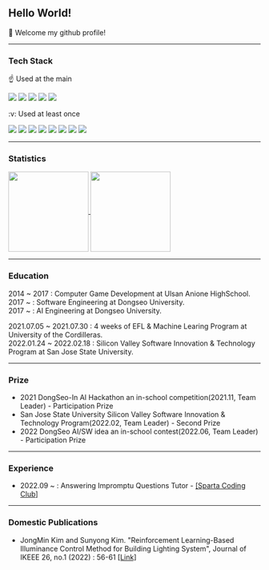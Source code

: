 ## Hello World!
:wave: Welcome my github profile!

---
### Tech Stack
:point_up: Used at the main
<p>
	<a>
		<img src="https://img.shields.io/badge/Android-3DDC84?style=flat&logo=android&logoColor=white" />
		<img src="https://img.shields.io/badge/C++-00599C?style=flat&logo=c%2B%2B&logoColor=white"/>
		<img src="https://img.shields.io/badge/Python-3776AB?style=flat&logo=python&logoColor=white"/>
		<img src="https://img.shields.io/badge/Unity-000000?style=flat&logo=unity&logoColor=white"/>
		<img src="https://img.shields.io/badge/UnrealEngine-0E1128?style=flat&logo=unreal-engine&logoColor=white"/>
	</a>
</p>
:v: Used at least once
<p>
	<a>
		<img src="https://img.shields.io/badge/HTML5-E34F26?style=flat&logo=html5&logoColor=white" />
		<img src="https://img.shields.io/badge/CSS3-1572B6?style=flat&logo=css3&logoColor=white"/>
		<img src="https://img.shields.io/badge/JavaScript-F7DF1E?style=flat&logo=javascript&logoColor=white"/>
		<img src="https://img.shields.io/badge/React-61DAFB?style=flat&logo=react&logoColor=white"/>
		<img src="https://img.shields.io/badge/Swift-F05138?style=flat&logo=swift&logoColor=white"/>
		<img src="https://img.shields.io/badge/SwiftUI-0071E3?style=flat&logo=swift&logoColor=white"/>
		<img src="https://img.shields.io/badge/Flutter-02569B?style=flat&logo=flutter&logoColor=white"/>
		<img src="https://img.shields.io/badge/Dart-0175C2?style=flat&logo=dart&logoColor=white"/>
	</a>
</p>

---

### Statistics
<a href="https://github.com/anuraghazra/github-readme-stats">
  <img align="center" src="https://github-readme-stats.vercel.app/api?username=klay9502&show_icons=true&theme=dracula" height="160px" />
  <img align="center" src="https://github-readme-stats.vercel.app/api/top-langs/?username=klay9502&layout=compact&theme=dracula" height="160px" />
</a>

---

### Education
2014 ~ 2017 : Computer Game Development at Ulsan Anione HighSchool.  
2017 ~ : Software Engineering at Dongseo University.  
2017 ~ : AI Engineering at Dongseo University.  

2021.07.05 ~ 2021.07.30 : 4 weeks of EFL & Machine Learing Program at University of the Cordilleras.  
2022.01.24 ~ 2022.02.18 : Silicon Valley Software Innovation & Technology Program at San Jose State University.  

---

### Prize
- 2021 DongSeo-In AI Hackathon an in-school competition(2021.11, Team Leader) - Participation Prize
- San Jose State University Silicon Valley Software Innovation & Technology Program(2022.02, Team Leader) - Second Prize
- 2022 DongSeo AI/SW idea an in-school contest(2022.06, Team Leader) - Participation Prize

---

### Experience
- 2022.09 ~ : Answering Impromptu Questions Tutor - [[Sparta Coding Club]](https://spartacodingclub.kr/)

---

### Domestic Publications

- JongMin Kim and Sunyong Kim. "Reinforcement Learning-Based Illuminance Control Method for Building Lighting System", Journal of IKEEE 26, no.1 (2022) : 56-61 [[Link]](https://www.kci.go.kr/kciportal/ci/sereArticleSearch/ciSereArtiView.kci?sereArticleSearchBean.artiId=ART002828207)
